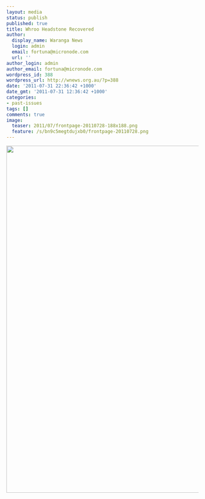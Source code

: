 ```yaml
---
layout: media
status: publish
published: true
title: Whroo Headstone Recovered
author:
  display_name: Waranga News
  login: admin
  email: fortuna@micronode.com
  url: ''
author_login: admin
author_email: fortuna@micronode.com
wordpress_id: 388
wordpress_url: http://wnews.org.au/?p=388
date: '2011-07-31 22:36:42 +1000'
date_gmt: '2011-07-31 12:36:42 +1000'
categories:
- past-issues
tags: []
comments: true
image:
  teaser: 2011/07/frontpage-20110728-188x188.png
  feature: /s/bn9c5megtdujxb0/frontpage-20110728.png
---
```


<a href="{{ site.url }}/images/2011/07/frontpage-20110728.pdf"><img class="alignnone size-full wp-image-387" title="Front Page - 28 July 2011" src="{{ site.url }}/images/2011/07/frontpage-20110728.png" alt="" width="624" height="907" /></a>
